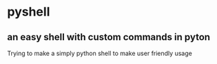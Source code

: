 # pyshell
## an easy shell with custom commands in pyton
Trying to make a simply python shell to make user friendly usage
